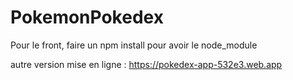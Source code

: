 # PokemonPokedex

Pour le front, faire un npm install pour avoir le node_module

autre version mise en ligne : https://pokedex-app-532e3.web.app
